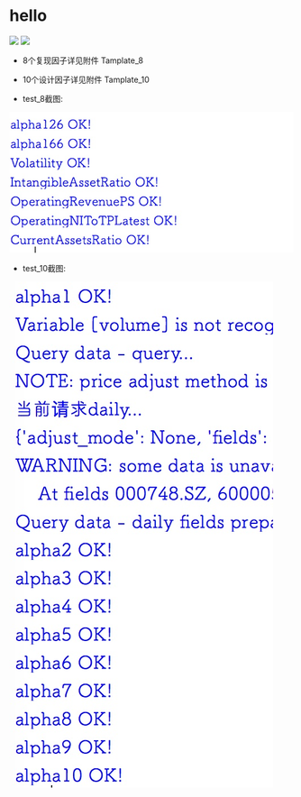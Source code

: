 # hello
![ ](https://img.shields.io/shippable/5444c5ecb904a4b21567b0ff.svg) ![ ](https://img.shields.io/pypi/pyversions/Django.svg) 
	


- 8个复现因子详见附件 Tamplate_8
- 10个设计因子详见附件 Tamplate_10

- test_8截图:

![test_8](https://github.com/chenchaofin/hello-factor/blob/master/test_8_ok.jpg)


- test_10截图:

![test_8](https://github.com/chenchaofin/hello-factor/blob/master/test_10_ok.jpg)










